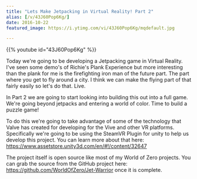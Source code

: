 ```yaml
---
title: "Lets Make Jetpacking in Virtual Reality! Part 2"
alias: [/v/43J60Pop6Kg/]
date: 2016-10-22
featured_image: https://i.ytimg.com/vi/43J60Pop6Kg/mqdefault.jpg

---
```


{{% youtube id="43J60Pop6Kg" %}}

Today we're going to be developing a Jetpacking game in Virtual Reality. I've seen some demo's of Richie's Plank Experience but more interesting than the plank for me is the firefighting iron man of the future part. The part where you get to fly around a city. I think we can make the flying part of that fairly easily so let's do that. Live.


In Part 2 we are going to start looking into building this out into a full game. We're going beyond jetpacks and entering a world of color. Time to build a puzzle game!

To do this we're going to take advantage of some of the technology that Valve has created for developing for the Vive and other VR platforms. Specifically we're going to be using the SteamVR Plugin for unity to help us develop this project. You can learn more about that here: https://www.assetstore.unity3d.com/en/#!/content/32647

The project itself is open source like most of my World of Zero projects. You can grab the source from the GitHub project here: https://github.com/WorldOfZero/Jet-Warrior once it is complete.